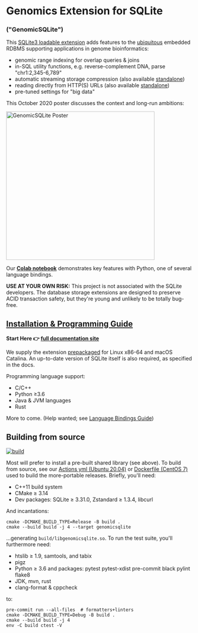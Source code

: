 # Genomics Extension for SQLite

### ("GenomicSQLite")

This [SQLite3 loadable extension](https://www.sqlite.org/loadext.html) adds features to the [ubiquitous](https://www.sqlite.org/mostdeployed.html) embedded RDBMS supporting applications in genome bioinformatics:

* genomic range indexing for overlap queries & joins
* in-SQL utility functions, e.g. reverse-complement DNA, parse "chr1:2,345-6,789"
* automatic streaming storage compression (also available [standalone](https://github.com/mlin/sqlite_zstd_vfs))
* reading directly from HTTP(S) URLs (also available [standalone](https://github.com/mlin/sqlite_web_vfs))
* pre-tuned settings for "big data"

This October 2020 poster discusses the context and long-run ambitions:

[<img src="https://mlin.github.io/GenomicSQLite/GA4GH_8thPlenary_poster_mlin_v2.thumb.jpeg" width="400" alt="GenomicSQLite Poster"/>](https://mlin.github.io/GenomicSQLite/GA4GH_8thPlenary_poster_mlin_v2.pdf)

Our **[Colab notebook](https://colab.research.google.com/drive/1OlHPOcRQBhDmEnS1wtOdtUGDkcD7LtKx?usp=sharing)** demonstrates key features with Python, one of several language bindings.

**USE AT YOUR OWN RISK:** This project is not associated with the SQLite developers. The database storage extensions are designed to preserve ACID transaction safety, but they're young and unlikely to be totally bug-free.

## [Installation & Programming Guide](https://mlin.github.io/GenomicSQLite/)

**Start Here 👉 [full documentation site](https://mlin.github.io/GenomicSQLite/)**

We supply the extension [prepackaged](https://github.com/mlin/GenomicSQLite/releases) for Linux x86-64 and macOS Catalina. An up-to-date version of SQLite itself is also required, as specified in the docs.

Programming language support:

* C/C++
* Python &ge;3.6
* Java & JVM languages
* Rust

More to come. (Help wanted; see [Language Bindings Guide](https://mlin.github.io/GenomicSQLite/bindings/))

## Building from source

[![build](https://github.com/mlin/GenomicSQLite/workflows/build/badge.svg?branch=main)](https://github.com/mlin/GenomicSQLite/actions?query=workflow%3Abuild)

Most will prefer to install a pre-built shared library (see above). To build from source, see our [Actions yml (Ubuntu 20.04)](https://github.com/mlin/GenomicSQLite/blob/main/.github/workflows/build.yml) or [Dockerfile (CentOS 7)](https://github.com/mlin/GenomicSQLite/blob/main/Dockerfile) used to build the more-portable releases. Briefly, you'll need:

* C++11 build system
* CMake &ge; 3.14
* Dev packages: SQLite &ge; 3.31.0, Zstandard &ge; 1.3.4, libcurl

And incantations:

```
cmake -DCMAKE_BUILD_TYPE=Release -B build .
cmake --build build -j 4 --target genomicsqlite
```

...generating `build/libgenomicsqlite.so`. To run the test suite, you'll furthermore need:

* htslib &ge; 1.9, samtools, and tabix
* pigz
* Python &ge; 3.6 and packages: pytest pytest-xdist pre-commit black pylint flake8 
* JDK, mvn, rust
* clang-format & cppcheck

to:

```
pre-commit run --all-files  # formatters+linters
cmake -DCMAKE_BUILD_TYPE=Debug -B build .
cmake --build build -j 4
env -C build ctest -V
```

